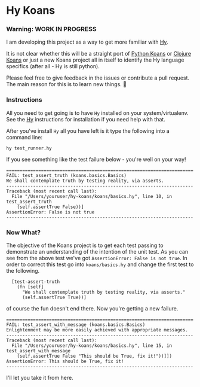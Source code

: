 # Hy Koans

### Warning: WORK IN PROGRESS

I am developing this project as a way to get more familiar with [Hy](http://hylang.org).

It is not clear whether this will be a straight port of [Python Koans](https://github.com/gregmalcolm/python_koans) 
or [Clojure Koans](https://github.com/functional-koans/clojure-koans) or just a new Koans project all in itself
to identify the Hy language specifics (after all - Hy is still python).

Please feel free to give feedback in the issues or contribute a pull request.  The main reason for this is to learn
new things. :beer:

### Instructions

All you need to get going is to have `Hy` installed on your system/virtualenv.  See the [Hy](http://hylang.org) instructions for installation if you need help with that.

After you've install `Hy` all you have left is it type the following into a command line:

```
hy test_runner.hy
```

If you see something like the test failure below - you're well on your way!

```
======================================================================
FAIL: test_assert_truth (koans.basics.Basics)
We shall contemplate truth by testing reality, via asserts.
----------------------------------------------------------------------
Traceback (most recent call last):
  File "/Users/youruser/hy-koans/koans/basics.hy", line 10, in test_assert_truth
    (self.assertTrue False))]
AssertionError: False is not true
----------------------------------------------------------------------
```

### Now What?

The objective of the Koans project is to get each test passing to demonstrate an understanding of the
intention of the unit test.  As you can see from the above test we've got `AssertionError: False is not true`.
In order to correct this test go into `koans/basics.hy` and change the first test to the following.

```
  [test-assert-truth
    (fn [self]
      "We shall contemplate truth by testing reality, via asserts."
      (self.assertTrue True))]
```

of course the fun doesn't end there.  Now you're getting a new failure.

```
======================================================================
FAIL: test_assert_with_message (koans.basics.Basics)
Enlightenment may be more easily achieved with appropriate messages.
----------------------------------------------------------------------
Traceback (most recent call last):
  File "/Users/youruser/hy-koans/koans/basics.hy", line 15, in test_assert_with_message
    (self.assertTrue False "This should be True, fix it!"))]])
AssertionError: This should be True, fix it!
----------------------------------------------------------------------
```

I'll let you take it from here.
